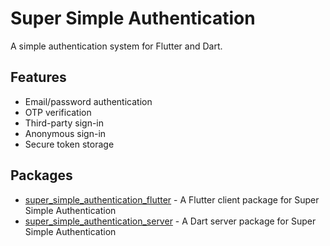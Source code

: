 # Super Simple Authentication

A simple authentication system for Flutter and Dart.

## Features

- Email/password authentication
- OTP verification
- Third-party sign-in
- Anonymous sign-in
- Secure token storage

## Packages

- [super_simple_authentication_flutter](/super_simple_authentication_flutter/README.md) - A Flutter client package for Super Simple Authentication
- [super_simple_authentication_server](/super_simple_authentication_server/README.md) - A Dart server package for Super Simple Authentication
